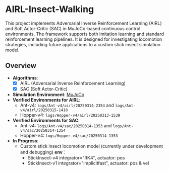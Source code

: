 # AIRL-Insect-Walking

This project implements Adversarial Inverse Reinforcement Learning (AIRL) and Soft Actor-Critic (SAC) in MuJoCo-based continuous control environments. The framework supports both imitation learning and standard reinforcement learning pipelines. It is designed for investigating locomotion strategies, including future applications to a custom stick insect simulation model.


## Overview

- **Algorithms**: 
  - [x] AIRL (Adversarial Inverse Reinforcement Learning)
  - [x] SAC (Soft Actor-Critic)

- **Simulation Environment**: [MuJoCo](https://mujoco.org/)
- **Verified Environments for AIRL**:
  - Ant-v4: `logs/Ant-v4/airl/20250314-2354` and `logs/Ant-v4/airl/20250315-1418`
  - Hopper-v4: `logs/Hopper-v4/airl/20250313-1539`
- **Verified Environments for SAC**:
  - Ant-v4: `logs/Ant-v4/sac/20250314-1353` and `logs/Ant-v4/sac/20250314-1354`
  - Hopper-v4: `logs/Hopper-v4/sac/20250314-1353`
- **In Progress**:
  - Custom stick insect locomotion model (currently under development and debugging)
    **env**：
    - StickInsect-v4 integrator="RK4", actuator: pos
    - StickInsect-v1 integrator="implicitfast", actuator: pos & vel
